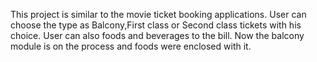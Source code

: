 This project is similar to the movie ticket booking applications.
User can choose the type as Balcony,First class or Second class tickets with his choice.
User can also foods and beverages to the bill.
Now the balcony module is on the process and foods were enclosed with it.
